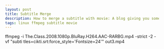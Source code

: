 ```yaml
---
layout: post
title: Subtitle Merge
description: How to merge a subtitle with movie: A blog giving you some insights about how you can merge your subtitle with movie: soft and hard method.
tags: linux ffmpeg subtitle movie
---
```


<style>
.highlight-left {margin-left: 0}
</style>

ffmpeg -i The.Class.2008.1080p.BluRay.H264.AAC-RARBG.mp4 -strict -2 -vf "subti
tles=cikti.srt:force_style='Fontsize=24'" out3.mp4

